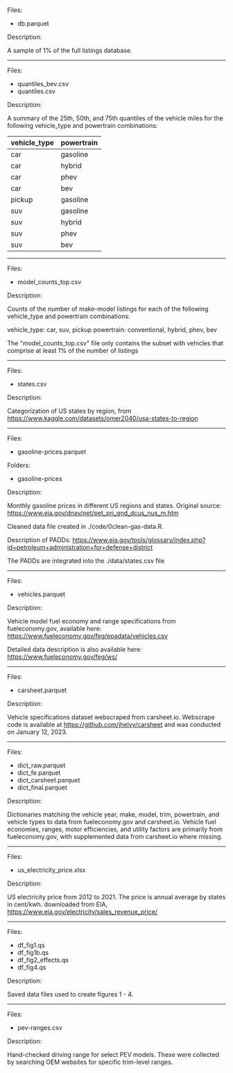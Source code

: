 Files:

- db.parquet

Description:

A sample of 1% of the full listings database.

------------------------------------------------------------------------------

Files:

- quantiles_bev.csv
- quantiles.csv

Description:

A summary of the 25th, 50th, and 75th quantiles of the vehicle miles for the following vehicle_type and powertrain combinations:

vehicle_type | powertrain
-------------|----------
car          | gasoline
car          | hybrid
car          | phev
car          | bev
pickup       | gasoline
suv          | gasoline
suv          | hybrid
suv          | phev
suv          | bev

------------------------------------------------------------------------------

Files:

- model_counts_top.csv

Description:

Counts of the number of make-model listings for each of the
following vehicle_type and powertrain combinations:

vehicle_type: car, suv, pickup
powertrain: conventional, hybrid, phev, bev

The "model_counts_top.csv" file only contains the subset with vehicles that comprise at least 1% of the number of listings

---------------------------------------------------

Files:

- states.csv

Description:

Categorization of US states by region, from https://www.kaggle.com/datasets/omer2040/usa-states-to-region

---------------------------------------------------

Files:

- gasoline-prices.parquet

Folders:

- gasoline-prices

Description:

Monthly gasoline prices in different US regions and states. Original source:
https://www.eia.gov/dnav/pet/pet_pri_gnd_dcus_nus_m.htm

Cleaned data file created in ./code/0clean-gas-data.R.

Description of PADDs: https://www.eia.gov/tools/glossary/index.php?id=petroleum+administration+for+defense+district

The PADDs are integrated into the ./data/states.csv file

---------------------------------------------------

Files:

- vehicles.parquet

Description:

Vehicle model fuel economy and range specifications from fueleconomy.gov, available here: https://www.fueleconomy.gov/feg/epadata/vehicles.csv

Detailed data description is also available here: https://www.fueleconomy.gov/feg/ws/

---------------------------------------------------

Files:

- carsheet.parquet

Description:

Vehicle specifications dataset webscraped from carsheet.io. Webscrape code is available at https://github.com/jhelvy/carsheet and was conducted on January 12, 2023.

---------------------------------------------------

Files:

- dict_raw.parquet
- dict_fe.parquet
- dict_carsheet.parquet
- dict_final.parquet

Description:

Dictionaries matching the vehicle year, make, model, trim, powertrain, and vehicle types to data from fueleconomy.gov and carsheet.io. Vehicle fuel economies, ranges, motor efficiencies, and utility factors are primarily from fueleconomy.gov, with supplemented data from carsheet.io where missing.

---------------------------------------------------

Files:

- us_electricity_price.xlsx

Description:

US electricity price from 2012 to 2021. The price is annual average by states in cent/kwh. 
downloaded from EIA, https://www.eia.gov/electricity/sales_revenue_price/

---------------------------------------------------

Files:

- df_fig1.qs
- df_fig1b.qs
- df_fig2_effects.qs
- df_fig4.qs

Description:

Saved data files used to create figures 1 - 4.

---------------------------------------------------

Files:

- pev-ranges.csv

Description:

Hand-checked driving range for select PEV models. These were collected by searching OEM websites for specific trim-level ranges.
